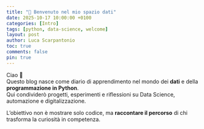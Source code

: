 ```yaml
---
title: "👋 Benvenuto nel mio spazio dati"
date: 2025-10-17 10:00:00 +0100
categories: [Intro]
tags: [python, data-science, welcome]
layout: post
author: Luca Scarpantonio
toc: true
comments: false
pin: true
---
```


Ciao 👋  
Questo blog nasce come diario di apprendimento nel mondo dei **dati** e della **programmazione in Python**.  
Qui condividerò progetti, esperimenti e riflessioni su Data Science, automazione e digitalizzazione.

L’obiettivo non è mostrare solo codice, ma **raccontare il percorso** di chi trasforma la curiosità in competenza.